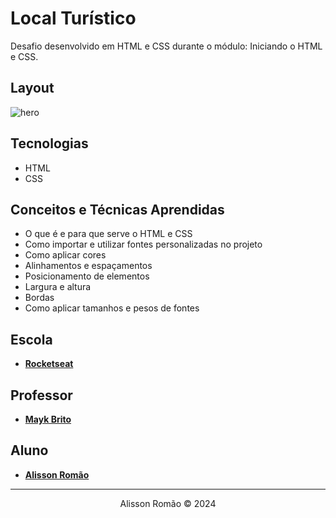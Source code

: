 # Local Turístico
Desafio desenvolvido em HTML e CSS durante o módulo: Iniciando o HTML e CSS.

## Layout
![hero](./screenshot/local-turistico-desktop.png)

## Tecnologias
- HTML
- CSS

## Conceitos e Técnicas Aprendidas
- O que é e para que serve o HTML e CSS
- Como importar e utilizar fontes personalizadas no projeto
- Como aplicar cores 
- Alinhamentos e espaçamentos
- Posicionamento de elementos
- Largura e altura
- Bordas
- Como aplicar tamanhos e pesos de fontes 

 ## Escola
- [**Rocketseat**](https://github.com/rocketseat)

## Professor
- [**Mayk Brito**](https://github.com/maykbrito)

## Aluno
- [**Alisson Romão**](https://github.com/alissonromaosantos)

---

<center>
  Alisson Romão &copy; 2024
</center>
